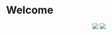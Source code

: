# Welcome

<!-- ### About
-->

<!-- Icons -->

<!-- Links to your social media accounts
[![Linkedin Badge](https://img.shields.io/badge/-linkedin-%230077B5?style=for-the-badge&logo=linkedin&logoColor=white)](https://www.linkedin.com/in/m-salgado/)
 -->

<div align="center">
  <!-- Stats --> 
  <img src="https://github-readme-stats.vercel.app/api?username=mstevz&show_icons=true&layout=compact&custom_title=Stats&theme=dracula&count_private=true&include_all_commits=true&hide=prs&title_color=96CBF4&icon_color=66DF87" />
  <!-- Most Used Languages --> 
  <img src="https://github-readme-stats.vercel.app/api/top-langs/?username=mstevz&theme=dracula&layout=compact&title_color=96CBF4" /> 
</div>


<!--
**mstevz/mstevz** is a ✨ _special_ ✨ repository because its `README.md` (this file) appears on your GitHub profile.

Here are some ideas to get you started:

- 🔭 I’m currently working on ...
- 🌱 I’m currently learning ...
- 👯 I’m looking to collaborate on ...
- 🤔 I’m looking for help with ...
- 💬 Ask me about ...
- 📫 How to reach me: ...
- 😄 Pronouns: ...
- ⚡ Fun fact: ...
-->
